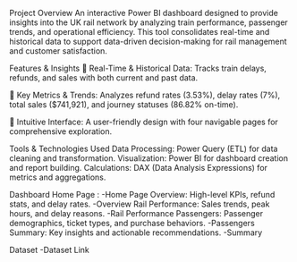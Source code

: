Project Overview
An interactive Power BI dashboard designed to provide insights into the UK rail network by analyzing train performance, passenger trends, and operational efficiency. This tool consolidates real-time and historical data to support data-driven decision-making for rail management and customer satisfaction.

Features & Insights
🔹 Real-Time & Historical Data: Tracks train delays, refunds, and sales with both current and past data.

🔹 Key Metrics & Trends: Analyzes refund rates (3.53%), delay rates (7%), total sales ($741,921), and journey statuses (86.82% on-time).

🔹 Intuitive Interface: A user-friendly design with four navigable pages for comprehensive exploration.

Tools & Technologies Used
Data Processing: Power Query (ETL) for data cleaning and transformation. Visualization: Power BI for dashboard creation and report building. Calculations: DAX (Data Analysis Expressions) for metrics and aggregations.

Dashboard
Home Page : -Home Page Overview: High-level KPIs, refund stats, and delay rates. -Overview Rail Performance: Sales trends, peak hours, and delay reasons. -Rail Performance Passengers: Passenger demographics, ticket types, and purchase behaviors. -Passengers Summary: Key insights and actionable recommendations. -Summary

Dataset
-Dataset Link
